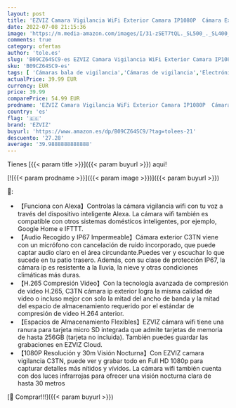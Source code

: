 ```yaml
---
layout: post
title: 'EZVIZ Camara Vigilancia WiFi Exterior Camara IP1080P  Cámara Exterior de Seguridad IP67 con 30m Visión Nocturna  Detección de Movimiento y Alarma Instantánea  H.265  Compatible con Alexa  Modelo C3TN'
date: 2022-07-08 21:15:36
image: 'https://m.media-amazon.com/images/I/31-zSET7tQL._SL500_._SL400_.jpg'
comments: true
category: ofertas
author: 'tole.es'
slug: 'B09CZ64SC9-es EZVIZ Camara Vigilancia WiFi Exterior Camara IP1080P...'
sku: 'B09CZ64SC9-es'
tags: [ 'Cámaras bala de vigilancia','Cámaras de vigilancia','Electrónica','Fotografía y videocámaras','alexa','ezviz','🇪🇸', ]
actualPrice: 39.99 EUR
currency: EUR
price: 39.99
comparePrice: 54.99 EUR
prodname: 'EZVIZ Camara Vigilancia WiFi Exterior Camara IP1080P  Cámara Exterior de Seguridad IP67 con 30m Visión Nocturna  Detección de Movimiento y Alarma Instantánea  H.265  Compatible con Alexa  Modelo C3TN'
country: 'es'
flag: '🇪🇸'
brand: 'EZVIZ'
buyurl: 'https://www.amazon.es/dp/B09CZ64SC9/?tag=tolees-21'
descuento: '27.28'
average: '39.9888888888888'
---
```


Tienes [{{< param title >}}]({{< param buyurl >}}) aqui!

[![{{< param prodname >}}]({{< param image >}})]({{< param buyurl >}})

🔎:

- 【Funciona con Alexa】Controlas la cámara vigilancia wifi con tu voz a través del dispositivo inteligente Alexa. La cámara wifi también es compatible con otros sistemas domésticos inteligentes, por ejemplo, Google Home e IFTTT.
- 【Audio Recogido y IP67 Impermeable】Cámara exterior C3TN viene con un micrófono con cancelación de ruido incorporado, que puede captar audio claro en el área circundante.Puedes ver y escuchar lo que sucede en tu patio trasero. Además, con su clase de protección IP67, la cámara ip es resistente a la lluvia, la nieve y otras condiciones climáticas más duras.
- 【H.265 Compresión Video】Con la tecnología avanzada de compresión de video H.265, C3TN cámara ip exterior logra la misma calidad de video o incluso mejor con solo la mitad del ancho de banda y la mitad del espacio de almacenamiento requerido por el estándar de compresión de video H.264 anterior.
- 【Espacios de Almacenamiento Flexibles】EZVIZ cámara wifi tiene una ranura para tarjeta micro SD integrada que admite tarjetas de memoria de hasta 256GB (tarjeta no incluida). También puedes guardar las grabaciones en EZVIZ Cloud.
- 【1080P Resolución y 30m Visión Nocturna】Con EZVIZ camara vigilancia C3TN, puede ver y grabar todo en Full HD 1080p para capturar detalles más nítidos y vívidos. La cámara wifi también cuenta con dos luces infrarrojas para ofrecer una visión nocturna clara de hasta 30 metros

[🛒 Comprar!!!]({{< param buyurl >}})
